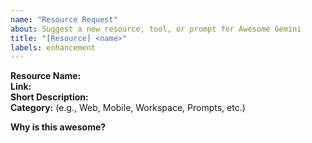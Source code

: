 ```yaml
---
name: "Resource Request"
about: Suggest a new resource, tool, or prompt for Awesome Gemini
title: "[Resource] <name>"
labels: enhancement
---
```


**Resource Name:**  
**Link:**  
**Short Description:**  
**Category:** (e.g., Web, Mobile, Workspace, Prompts, etc.)

**Why is this awesome?**
